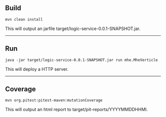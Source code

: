 ## Build
```
mvn clean install
```
This will output an jarfile target/logic-service-0.0.1-SNAPSHOT.jar.

---
## Run
```
java -jar target/logic-service-0.0.1-SNAPSHOT.jar run mhe.MheVerticle
```
This will deploy a HTTP server.

---
## Coverage
```
mvn org.pitest:pitest-maven:mutationCoverage
```
This will output an html report to target/pit-reports/YYYYMMDDHHMI.
